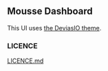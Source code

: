 ## Mousse Dashboard
This UI uses [the DeviasIO theme](https://github.com/devias-io/material-kit-react).

### LICENCE
[LICENCE.md](LICENSE.md)